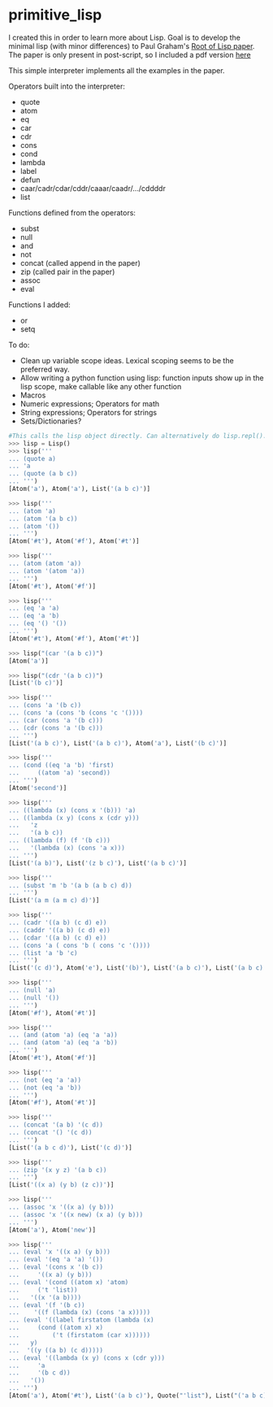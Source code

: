 # primitive_lisp

I created this in order to learn more about Lisp.
Goal is to develop the minimal lisp (with minor differences) to Paul Graham's [Root of Lisp paper](http://www.paulgraham.com/rootsoflisp.html). 
The paper is only present in post-script, so I included a pdf version [here](https://raw.githubusercontent.com/mmiguel6288code/primitive_lisp/main/jmc.pdf)

This simple interpreter implements all the examples in the paper.

Operators built into the interpreter:
- quote
- atom
- eq
- car
- cdr
- cons
- cond
- lambda
- label
- defun
- caar/cadr/cdar/cddr/caaar/caadr/.../cddddr
- list

Functions defined from the operators:
- subst
- null
- and
- not
- concat (called append in the paper)
- zip (called pair in the paper)
- assoc
- eval

Functions I added:
- or
- setq

To do:
- Clean up variable scope ideas. Lexical scoping seems to be the preferred way.
- Allow writing a python function using lisp: function inputs show up in the lisp scope, make callable like any other function
- Macros
- Numeric expressions; Operators for math
- String expressions; Operators for strings
- Sets/Dictionaries?


```python
#This calls the lisp object directly. Can alternatively do lisp.repl().
>>> lisp = Lisp()
>>> lisp('''
... (quote a)
... 'a
... (quote (a b c))
... ''')
[Atom('a'), Atom('a'), List('(a b c)')]

>>> lisp('''
... (atom 'a)
... (atom '(a b c))
... (atom '())
... ''')
[Atom('#t'), Atom('#f'), Atom('#t')]

>>> lisp('''
... (atom (atom 'a))
... (atom '(atom 'a))
... ''')
[Atom('#t'), Atom('#f')]

>>> lisp('''
... (eq 'a 'a)
... (eq 'a 'b)
... (eq '() '())
... ''')
[Atom('#t'), Atom('#f'), Atom('#t')]

>>> lisp("(car '(a b c))")
[Atom('a')]

>>> lisp("(cdr '(a b c))")
[List('(b c)')]

>>> lisp('''
... (cons 'a '(b c))
... (cons 'a (cons 'b (cons 'c '())))
... (car (cons 'a '(b c)))
... (cdr (cons 'a '(b c)))
... ''')
[List('(a b c)'), List('(a b c)'), Atom('a'), List('(b c)')]

>>> lisp('''
... (cond ((eq 'a 'b) 'first)
...     ((atom 'a) 'second))
... ''')
[Atom('second')]

>>> lisp('''
... ((lambda (x) (cons x '(b))) 'a)
... ((lambda (x y) (cons x (cdr y)))
...   'z
...   '(a b c))
... ((lambda (f) (f '(b c)))
...   '(lambda (x) (cons 'a x)))
... ''')
[List('(a b)'), List('(z b c)'), List('(a b c)')]

>>> lisp('''
... (subst 'm 'b '(a b (a b c) d))
... ''')
[List('(a m (a m c) d)')]

>>> lisp('''
... (cadr '((a b) (c d) e))
... (caddr '((a b) (c d) e))
... (cdar '((a b) (c d) e))
... (cons 'a ( cons 'b ( cons 'c '())))
... (list 'a 'b 'c)
... ''')
[List('(c d)'), Atom('e'), List('(b)'), List('(a b c)'), List('(a b c)')]

>>> lisp('''
... (null 'a)
... (null '())
... ''')
[Atom('#f'), Atom('#t')]

>>> lisp('''
... (and (atom 'a) (eq 'a 'a))
... (and (atom 'a) (eq 'a 'b))
... ''')
[Atom('#t'), Atom('#f')]

>>> lisp('''
... (not (eq 'a 'a))
... (not (eq 'a 'b))
... ''')
[Atom('#f'), Atom('#t')]

>>> lisp('''
... (concat '(a b) '(c d))
... (concat '() '(c d))
... ''')
[List('(a b c d)'), List('(c d)')]

>>> lisp('''
... (zip '(x y z) '(a b c))
... ''')
[List('((x a) (y b) (z c))')]

>>> lisp('''
... (assoc 'x '((x a) (y b)))
... (assoc 'x '((x new) (x a) (y b)))
... ''')
[Atom('a'), Atom('new')]

>>> lisp('''
... (eval 'x '((x a) (y b)))
... (eval '(eq 'a 'a) '())
... (eval '(cons x '(b c))
...     '((x a) (y b)))
... (eval '(cond ((atom x) 'atom)
...     ('t 'list))
...   '((x '(a b))))
... (eval '(f '(b c))
...    '((f (lambda (x) (cons 'a x)))))
... (eval '((label firstatom (lambda (x)
...     (cond ((atom x) x)
...         ('t (firstatom (car x))))))
...   y)
...  '((y ((a b) (c d)))))
... (eval '((lambda (x y) (cons x (cdr y)))
...     'a
...     '(b c d))
...   '())
... ''')
[Atom('a'), Atom('#t'), List('(a b c)'), Quote("'list"), List("('a b c)"), Atom('a'), List("('a c d)")]
```
